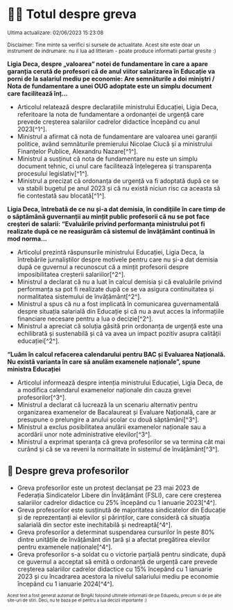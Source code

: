 # 👩‍🏫 Totul despre greva
<sub>Ultima actualizare: 02/06/2023 15:23:08</sub>

<sub>Disclaimer: Tine minte sa verifici si sursele de actualitate. Acest site este doar un instrument de indrumare: nu il lua ad litteram - poate produce informatii partial gresite :)</sub>

**Ligia Deca, despre „valoarea“ notei de fundamentare în care a apare garanția cerută de profesori că de anul viitor salarizarea în Educație va porni de la salariul mediu pe economie: Are semnăturile a doi miniștri / Nota de fundamentare a unei OUG adoptate este un simplu document care facilitează înț...**

- Articolul relatează despre declarațiile ministrului Educației, Ligia Deca, referitoare la nota de fundamentare a ordonanței de urgență care prevede creșterea salariilor cadrelor didactice începând cu anul 2023[^1^].
- Ministrul a afirmat că nota de fundamentare are valoarea unei garanții politice, având semnăturile premierului Nicolae Ciucă și a ministrului Finanțelor Publice, Alexandru Nazare[^1^].
- Ministrul a susținut că nota de fundamentare nu este un simplu document tehnic, ci unul care facilitează înțelegerea și transparența procesului legislativ[^1^].
- Ministrul a precizat că ordonanța de urgență va fi adoptată după ce se va stabili bugetul pe anul 2023 și că nu există niciun risc ca aceasta să fie contestată sau blocată[^1^].

**Ligia Deca, întrebată de ce nu și-a dat demisia, în condițiile în care timp de o săptămână guvernanții au mințit public profesorii că nu se pot face creșteri de salarii: “Evaluările privind performanța ministrului pot fi realizate după ce ne reasigurăm că sistemul de învățământ continuă în mod norma...**

- Articolul prezintă răspunsurile ministrului Educației, Ligia Deca, la întrebările jurnaliștilor despre motivele pentru care nu și-a dat demisia după ce guvernul a recunoscut că a mințit profesorii despre imposibilitatea creșterii salariilor[^2^].
- Ministrul a declarat că nu a luat în calcul demisia și că evaluările privind performanța sa pot fi realizate după ce se va asigura continuitatea și normalitatea sistemului de învățământ[^2^].
- Ministrul a spus că nu a fost implicată în comunicarea guvernamentală despre situația salarială din Educație și că nu a avut acces la informațiile financiare necesare pentru a lua o decizie[^2^].
- Ministrul a apreciat că soluția găsită prin ordonanța de urgență este una echilibrată și sustenabilă și că va avea un impact pozitiv asupra calității educației[^2^].

**“Luăm în calcul refacerea calendarului pentru BAC și Evaluarea Națională. Nu există varianta în care să anulăm examenele naționale”, spune ministra Educației**

- Articolul informează despre intenția ministrului Educației, Ligia Deca, de a modifica calendarul examenelor naționale din cauza grevei profesorilor[^3^].
- Ministrul a declarat că lucrează la un scenariu alternativ pentru organizarea examenelor de Bacalaureat și Evaluare Națională, care ar presupune o prelungire a anului școlar cu două săptămâni[^3^].
- Ministrul a exclus posibilitatea anulării examenelor naționale sau a acordării unor note administrative elevilor[^3^].
- Ministrul a exprimat speranța că greva profesorilor se va termina cât mai curând și că se va reveni la normalitate în sistemul de învățământ[^3^].

## 🏫 Despre greva profesorilor

- Greva profesorilor este un protest declanșat pe 23 mai 2023 de Federația Sindicatelor Libere din Învățământ (FSLI), care cere creșterea salariilor cadrelor didactice cu 25% începând cu 1 ianuarie 2023[^4^].
- Greva profesorilor este susținută de majoritatea sindicatelor din Educație și de reprezentanți ai elevilor și părinților, care consideră că situația salarială din sector este inechitabilă și nedreaptă[^4^].
- Greva profesorilor a determinat suspendarea cursurilor în peste 80% dintre unitățile de învățământ din țară și a afectat pregătirea elevilor pentru examenele naționale[^4^].
- Greva profesorilor s-a soldat cu o victorie parțială pentru sindicate, după ce guvernul a acceptat să emită o ordonanță de urgență care prevede creșterea salariilor cadrelor didactice cu 15% începând cu 1 ianuarie 2023 și cu încadrarea acestora la nivelul salariului mediu pe economie începând cu 1 ianuarie 2024[^4^].


<sub><sub>Acest text a fost generat automat de BingAI folosind ultimele informatii de pe Edupedu, precum si de pe alte site-uri de stiri. Deci, nu te baza pe el pentru a lua decizii importante :)</sub></sub>